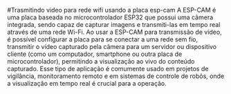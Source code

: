 #Trasmitindo video para rede wifi usando a placa esp-cam
  A ESP-CAM é uma placa baseada no microcontrolador ESP32 que possui uma câmera integrada, sendo capaz de capturar imagens e transmiti-las em tempo real através de uma rede Wi-Fi. Ao usar a ESP-CAM para transmissão de vídeo, é possível configurar a placa para se conectar a uma rede sem fio, transmitir o vídeo capturado pela câmera para um servidor ou dispositivo cliente (como um computador, smartphone ou outra placa de microcontrolador), permitindo a visualização ao vivo do conteúdo capturado. Esse tipo de aplicação é comumente usado em projetos de vigilância, monitoramento remoto e em sistemas de controle de robôs, onde a visualização em tempo real é crucial para a operação.
